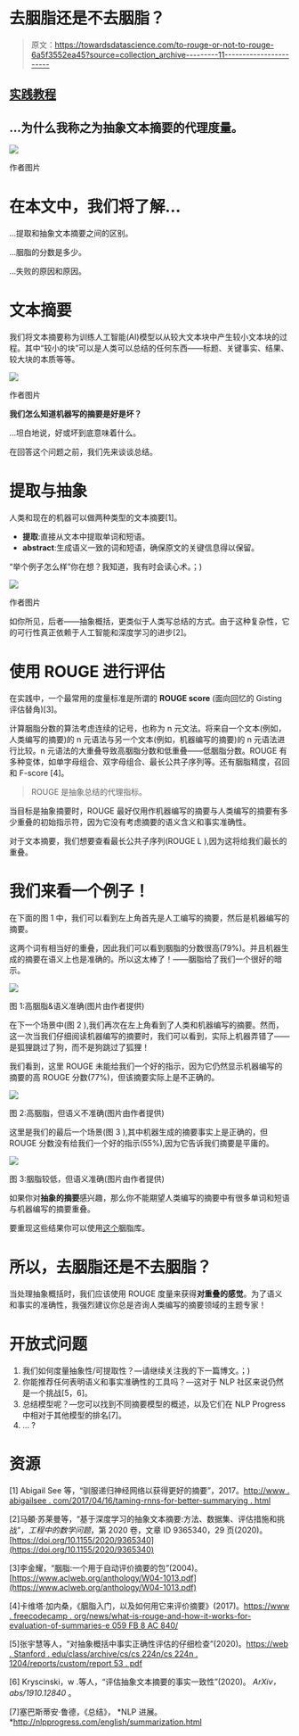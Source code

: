 # 去胭脂还是不去胭脂？

> 原文：<https://towardsdatascience.com/to-rouge-or-not-to-rouge-6a5f3552ea45?source=collection_archive---------11----------------------->

## [实践教程](https://towardsdatascience.com/tagged/hands-on-tutorials)

## …为什么我称之为抽象文本摘要的代理度量。

![](img/460ff177efb5bab493dac3943135f3c4.png)

作者图片

# 在本文中，我们将了解…

…提取和抽象文本摘要之间的区别。

…胭脂的分数是多少。

…失败的原因和原因。

# 文本摘要

我们将文本摘要称为训练人工智能(AI)模型以从较大文本块中产生较小文本块的过程。其中“较小的块”可以是人类可以总结的任何东西——标题、关键事实、结果、较大块的本质等等。

![](img/ca0537ccd9a3d6bfb84d69f4d5e681f2.png)

作者图片

**我们怎么知道机器写的摘要是好是坏？**

…坦白地说，好或坏到底意味着什么。

在回答这个问题之前，我们先来谈谈总结。

# 提取与抽象

人类和现在的机器可以做两种类型的文本摘要[1]。

*   **提取**:直接从文本中提取单词和短语。
*   **abstract**:生成语义一致的词和短语，确保原文的关键信息得以保留。

“举个例子怎么样”你在想？我知道，我有时会读心术。；)

![](img/7293de58d0f9681fc449f783aa6b6cae.png)

作者图片

如你所见，后者——抽象概括，更类似于人类写总结的方式。由于这种复杂性，它的可行性真正依赖于人工智能和深度学习的进步[2]。

# 使用 ROUGE 进行评估

在实践中，一个最常用的度量标准是所谓的 **ROUGE score** (面向回忆的 Gisting 评估替角)[3]。

计算胭脂分数的算法考虑连续的记号，也称为 n 元文法。将来自一个文本(例如，人类编写的摘要)的 n 元语法与另一个文本(例如，机器编写的摘要)的 n 元语法进行比较。n 元语法的大重叠导致高胭脂分数和低重叠——低胭脂分数。ROUGE 有多种变体，如单字母组合、双字母组合、最长公共子序列等。还有胭脂精度，召回和 F-score [4]。

> ROUGE 是抽象总结的代理指标。

当目标是抽象摘要时，ROUGE 最好仅用作机器编写的摘要与人类编写的摘要有多少重叠的初始指示符，因为它没有考虑摘要的语义含义和事实准确性。

对于文本摘要，我们想要查看最长公共子序列(ROUGE L ),因为这将给我们最长的重叠。

# 我们来看一个例子！

在下面的图 1 中，我们可以看到左上角首先是人工编写的摘要，然后是机器编写的摘要。

这两个词有相当好的重叠，因此我们可以看到胭脂的分数很高(79%)。并且机器生成的摘要在语义上也是准确的。所以这太棒了！——胭脂给了我们一个很好的暗示。

![](img/9c8ab80b63c4576af51e641e3f69a615.png)

图 1:高胭脂&语义准确(图片由作者提供)

在下一个场景中(图 2 ),我们再次在左上角看到了人类和机器编写的摘要。然而，这一次当我们仔细阅读机器编写的摘要时，我们可以看到，实际上机器弄错了——是狐狸跳过了狗，而不是狗跳过了狐狸！

我们看到，这里 ROUGE 未能给我们一个好的指示，因为它仍然显示机器编写的摘要的高 ROUGE 分数(77%)，但该摘要实际上是不正确的。

![](img/75168f591c503e1986f77a3e48d2c1c7.png)

图 2:高胭脂，但语义不准确(图片由作者提供)

这里是我们的最后一个场景(图 3 ),其中机器生成的摘要事实上是正确的，但 ROUGE 分数没有给我们一个好的指示(55%),因为它告诉我们摘要是平庸的。

![](img/48d070f9499e2966b28f4031a0afe70a.png)

图 3:胭脂较低，但语义准确(图片由作者提供)

如果你对**抽象的摘要**感兴趣，那么你不能期望人类编写的摘要中有很多单词和短语与机器编写的摘要重叠。

要重现这些结果你可以使用[这个](https://pypi.org/project/rouge/)胭脂库。

# 所以，去胭脂还是不去胭脂？

当处理抽象概括时，我们应该使用 ROUGE 度量来获得**对重叠的感觉**。为了语义和事实的准确性，我强烈建议你总是咨询人类编写的摘要领域的主题专家！

# 开放式问题

1.  我们如何度量抽象性/可提取性？—请继续关注我的下一篇博文。；)
2.  你能推荐任何表明语义和事实准确性的工具吗？—这对于 NLP 社区来说仍然是一个挑战[5，6]。
3.  总结模型呢？—您可以找到不同摘要模型的概述，以及它们在 NLP Progress 中相对于其他模型的排名[7]。
4.  … ?

# 资源

[1] Abigail See 等，“驯服递归神经网络以获得更好的摘要”，2017。[http://www . abigailsee . com/2017/04/16/taming-rnns-for-better-summarying . html](http://www.abigailsee.com/2017/04/16/taming-rnns-for-better-summarization.html)

[2]马頔·苏莱曼等，“基于深度学习的抽象文本摘要:方法、数据集、评估措施和挑战”，*工程中的数学问题*，第 2020 卷，文章 ID 9365340，29 页(2020)。[https://doi.org/10.1155/2020/9365340](https://doi.org/10.1155/2020/9365340)

[3]李金耀，“胭脂:一个用于自动评价摘要的包”(2004)。[https://www.aclweb.org/anthology/W04-1013.pdf](https://www.aclweb.org/anthology/W04-1013.pdf)

[4]卡维塔·加内桑，《胭脂入门，以及如何用它来评价摘要》(2017)。[https://www . freecodecamp . org/news/what-is-rouge-and-how-it-works-for-evaluation-of-summaries-e 059 FB 8 AC 840/](https://www.freecodecamp.org/news/what-is-rouge-and-how-it-works-for-evaluation-of-summaries-e059fb8ac840/)

[5]张宇慧等人，“对抽象概括中事实正确性评估的仔细检查”(2020)。[https://web . Stanford . edu/class/archive/cs/cs 224n/cs 224n . 1204/reports/custom/report 53 . pdf](https://web.stanford.edu/class/archive/cs/cs224n/cs224n.1204/reports/custom/report53.pdf)

[6] Kryscinski，w .等人，“评估抽象文本摘要的事实一致性”(2020)。 *ArXiv，abs/1910.12840* 。

[7]塞巴斯蒂安·鲁德，《总结》， *NLP 进展。*http://nlpprogress.com/english/summarization.html